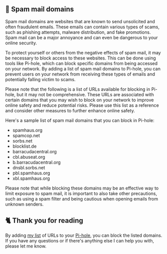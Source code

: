## 📩 Spam mail domains
Spam mail domains are websites that are known to send unsolicited and often fraudulent emails.
These emails can contain various types of scams, such as phishing attempts, malware distribution, and fake promotions.
Spam mail can be a major annoyance and can even be dangerous to your online security.

To protect yourself or others from the negative effects of spam mail, it may be necessary to block access to these websites.
This can be done using tools like Pi-hole, which can block specific domains from being accessed on your network.
By adding a list of spam mail domains to Pi-hole, you can prevent users on your network from receiving these types of emails and potentially falling victim to scams.

Please note that the following is a list of URLs available for blocking in Pi-hole, but it may not be comprehensive.
These URLs are associated with certain domains that you may wish to block on your network to improve online safety and reduce potential risks.
Please use this list as a reference and consider other measures to further enhance online safety.

Here's a sample list of spam mail domains that you can block in Pi-hole:
- spamhaus.org
- spamcop.net
- sorbs.net
- blocklist.de
- barracudacentral.org
- cbl.abuseat.org
- b.barracudacentral.org
- dnsbl.sorbs.net
- pbl.spamhaus.org
- xbl.spamhaus.org

Please note that while blocking these domains may be an effective way to limit exposure to spam mail, it is important to also take other precautions, such as using a spam filter and being cautious when opening emails from unknown senders.

## 🐈 Thank you for reading
By adding [my list](https://github.com/sefinek24/PiHole-Blocklist-Collection/blob/main/List.md) of URLs to your [Pi-hole](https://pi-hole.net), you can block the listed domains.
If you have any questions or if there's anything else I can help you with, please let me know.